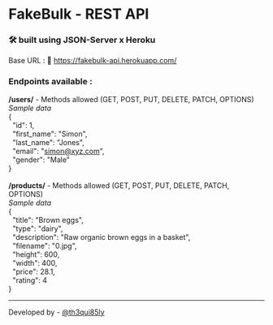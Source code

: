 # FakeBulk - REST API

### 🛠️ built using JSON-Server x Heroku

Base URL : 🔗 https://fakebulk-api.herokuapp.com/

### Endpoints available :

**/users/** - Methods allowed (GET, POST, PUT, DELETE, PATCH, OPTIONS) <br />
_Sample data_
<br />
{<br />
&nbsp;&nbsp;"id": 1,<br />
&nbsp;&nbsp;"first_name": "Simon",<br />
&nbsp;&nbsp;"last_name": "Jones",<br />
&nbsp;&nbsp;"email": "simon@xyz.com",<br />
&nbsp;&nbsp;"gender": "Male"<br />
}
<br /><br />
**/products/** - Methods allowed (GET, POST, PUT, DELETE, PATCH, OPTIONS) <br />
_Sample data_
<br />
{<br />
&nbsp;&nbsp;"title": "Brown eggs",<br />
&nbsp;&nbsp;"type": "dairy",<br />
&nbsp;&nbsp;"description": "Raw organic brown eggs in a basket",<br />
&nbsp;&nbsp;"filename": "0.jpg",<br />
&nbsp;&nbsp;"height": 600,<br />
&nbsp;&nbsp;"width": 400,<br />
&nbsp;&nbsp;"price": 28.1,<br />
&nbsp;&nbsp;"rating": 4<br />
}

<hr> 

Developed by - [@th3qui85ly](https://github.com/th3qui85ly)
